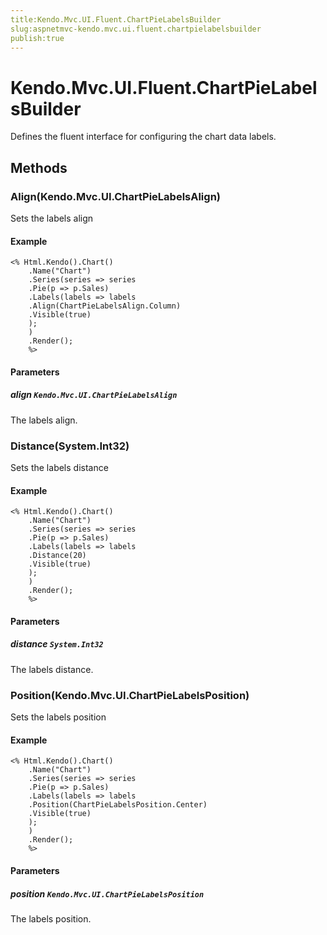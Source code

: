 ```yaml
---
title:Kendo.Mvc.UI.Fluent.ChartPieLabelsBuilder
slug:aspnetmvc-kendo.mvc.ui.fluent.chartpielabelsbuilder
publish:true
---
```


# Kendo.Mvc.UI.Fluent.ChartPieLabelsBuilder

Defines the fluent interface for configuring the chart data labels.

## Methods

### Align(Kendo.Mvc.UI.ChartPieLabelsAlign)
Sets the labels align

#### Example
    <% Html.Kendo().Chart()
        .Name("Chart")
        .Series(series => series
        .Pie(p => p.Sales)
        .Labels(labels => labels
        .Align(ChartPieLabelsAlign.Column)
        .Visible(true)
        );
        )
        .Render();
        %>

#### Parameters

##### align `Kendo.Mvc.UI.ChartPieLabelsAlign`
The labels align.

### Distance(System.Int32)
Sets the labels distance

#### Example
    <% Html.Kendo().Chart()
        .Name("Chart")
        .Series(series => series
        .Pie(p => p.Sales)
        .Labels(labels => labels
        .Distance(20)
        .Visible(true)
        );
        )
        .Render();
        %>

#### Parameters

##### distance `System.Int32`
The labels distance.

### Position(Kendo.Mvc.UI.ChartPieLabelsPosition)
Sets the labels position

#### Example
    <% Html.Kendo().Chart()
        .Name("Chart")
        .Series(series => series
        .Pie(p => p.Sales)
        .Labels(labels => labels
        .Position(ChartPieLabelsPosition.Center)
        .Visible(true)
        );
        )
        .Render();
        %>

#### Parameters

##### position `Kendo.Mvc.UI.ChartPieLabelsPosition`
The labels position.